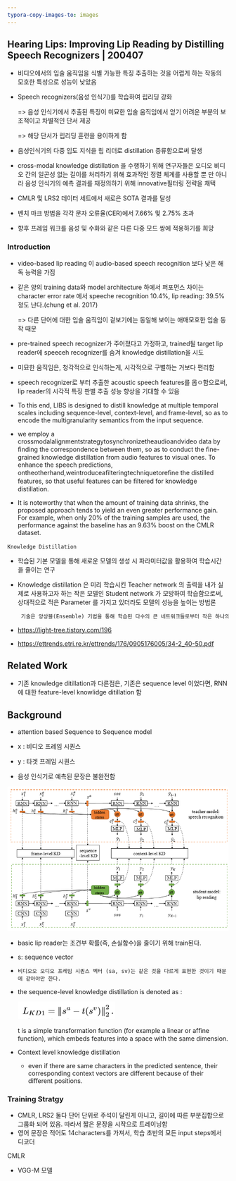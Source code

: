 ```yaml
---
typora-copy-images-to: images
---
```






## Hearing Lips: Improving Lip Reading by Distilling Speech Recognizers | 200407

- 비디오에서의 입술 움직임을 식별 가능한 특징 추출하는 것을 어렵게 하는 작동의 모호한 특성으로 성능이 낮았음

- Speech recognizers(음성 인식기)를 학습하여 립리딩 강화

  => 음성 인식기에서 추출된 특징이 미묘한 입술 움직임에서 얻기 어려운 부분의 보조적이고 차별적인 단서 제공

  => 해당 단서가 립리딩 훈련을 용이하게 함

- 음성인식기의 다중 입도 지식을 립 리더로 distillation 증류함으로써 달생

- cross-modal knowledge distillation 을 수행하기 위해 연구자들은 오디오 비디오 간의 일곤성 없는 길이를 처리하기 위해 효과적인 정렬 체계를 사용할 뿐 만 아니라 음성 인식기의 예측 결과를 재정의하기 위해 innovative필터링 전략을 채택

- CMLR 및 LRS2 데이터 세트에서 새로은 SOTA 결과를 달성

- 벤치 마크 방법을 각각 문자 오류율(CER)에서 7.66%  및 2.75%  초과

- 향후 프레임 워크를 음성 및 수화와 같은 다른 다중 모드 쌍에 적용하기를 희망



### Introduction

- video-based lip reading 이 audio-based speech recognition 보다 낮은 해독 능력을 가짐

- 같은 양의 training data와 model architecture  하에서 퍼포먼스 차이는 character error rate 에서 speeche recognition 10.4%, lip reading: 39.5% 정도 난다.(chung et al. 2017)

  => 다른 단어에 대한 입술 움직임이 겉보기에는 동일해 보이는 애매모호한 입술 동작 때문

- pre-trained speech recognizer가 주어졌다고 가정하고, trained될 target lip reader에 speeceh recognizer를 숨겨 knowledge distillation을 시도 

- 미묘한 움직임은, 청각적으로 인식하는게, 시각적으로 구별하는 거보다 편리함

- speech recognizer로 부터 추출한 acoustic speech features를 몹ㅇ함으로써, lip reader의 시각적 특징 판별 추출 성능 향상을 기대할 수 있음

- To this end, LIBS is designed to distill knowledge at multiple temporal scales including sequence-level, context-level, and frame-level, so as to encode the multigranularity semantics from the input sequence. 

- we employ a crossmodalalignmentstrategytosynchronizetheaudioandvideo data by ﬁnding the correspondence between them, so as to conduct the ﬁne-grained knowledge distillation from audio features to visual ones. To enhance the speech predictions, ontheotherhand,weintroduceaﬁlteringtechniquetoreﬁne the distilled features, so that useful features can be ﬁltered for knowledge distillation. 



-  It is noteworthy that when the amount of training data shrinks, the proposed approach tends to yield an even greater performance gain. For example, when only 20% of the training samples are used, the performance against the baseline has an 9.63% boost on the CMLR dataset. 



`Knowledge Distillation`

- 학습된 기본 모델을 통해 새로운 모델의 생성 시 파라미터값을 활용하여 학습시간 을 줄이는 연구

- Knowledge distillation 은 미리 학습시킨 Teacher network 의 출력을 내가 실제로 사용하고자 하는 작은 모델인 Student network 가 모방하여 학습함으로써, 상대적으로 적은 Parameter 를 가지고 있더라도 모델의 성능을 높이는 방법론

  ```markdown
   기술은 앙상블(Ensemble) 기법을 통해 학습된 다수의 큰 네트워크들로부터 작은 하나의 네트워크에 지식을 전달할 수 있는 방법론 중의 하나이다. 다수의 큰 네트워크들인 전문가(Experts, Teacher) 모델에 서 출력은 일반적으로 특정 레이블에 대한 하나의 확률값 만을 나타내지만, 이를 확률값들의 분포 형 태로 변형하여, 숙련가(Specialist, Student) 모델 의 학습 시에 모델의 Loss와 전문가 모델의 Loss 를 동시에 반영하는 형태로 숙련가 모델을 학습에 활용한다[(그림 10) 참조]. 일반적인 지식 증류 기술의 연구는 모델 압축 기술과 같이 신경망을 간소화하는 방식으로 이루어 지고 있지만, 반대로 현재 훈련된 네트워크보다 더 큰 네트워크로의 지식 전이(Knowledge Transfer) [15]를 하는 연구도 진행 중이다. 이러한 지식 전이 기법 중에서 더 깊거나 더 넓은 네트워크를 만들 때 정보를 완벽히 동일하게 전달하는 연산(Operation) 방법도 가능하다.
  ```

  

- https://light-tree.tistory.com/196

- https://ettrends.etri.re.kr/ettrends/176/0905176005/34-2_40-50.pdf





## Related Work

- 기존 knowledge ditillation과 다른점은, 기존은 sequence level 이었다면, RNN에 대한 feature-level knowlidge ditillation 함



## Background

- attention based Sequence to Sequence model

- x : 비디오 프레임 시퀀스
- y : 타겟 프레임 시퀀스
- 음성 인식기로 예측된 문장은 불완전함

![image-20200407155201944](./images/image-20200407155201944.png)



- basic lip reader는 조건부 확률(즉, 손실함수)을 줄이기 위해 train된다.

- s: sequence vector 

- `비디오오 오디오 프레임 시퀀스 벡터 (sa, sv)는 같은 것을 다르게 표현한 것이기 때문에 같아야만 한다.`

- the sequence-level knowledge distillation is denoted as :

  ![image-20200407160750012](./images/image-20200407160750012.png)

   t is a simple transformation function (for example a linear or afﬁne function), which embeds features into a space with the same dimension.



- Context level knowledge distillation
  - even if there are same characters in the predicted sentence, their corresponding context vectors are different because of their different positions.





### Training Stratgy

- CMLR, LRS2 둘다 단어 단위로 주석이 달린게 아니고, 길이에 따른 부분집합으로 그룹화 되어 있음. 따라서 짧은 문장을 시작으로 트레이닝함
- 영어 문장은 적어도 14characters를 가져서, 학습 초반의 모든 input steps에서 디코더



CMLR 

- VGG-M 모델